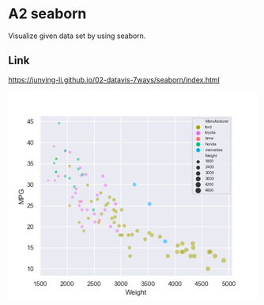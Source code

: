 # A2 seaborn
Visualize given data set by using seaborn.

## Link
https://junying-li.github.io/02-datavis-7ways/seaborn/index.html

![img](seaborn.png)
